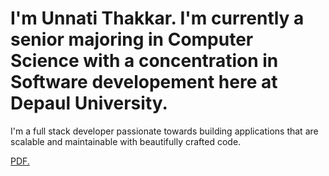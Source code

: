 <h1>I'm Unnati Thakkar. I'm currently a senior majoring in Computer Science with a concentration in Software developement here at Depaul University.</h1>
<p>I'm a full stack developer passionate towards building applications that are scalable and maintainable with beautifully crafted code. </p>
<a href="username.github.io/folder/document.pdf" target="_blank">PDF.</a>

